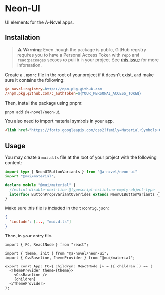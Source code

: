 # Neon-UI

UI elements for the A-Novel apps.

## Installation

> ⚠️ **Warning**: Even though the package is public, GitHub registry requires you to have a Personal Access Token
> with `repo` and `read:packages` scopes to pull it in your project. See
> [this issue](https://github.com/orgs/community/discussions/23386#discussioncomment-3240193) for more information.

Create a `.npmrc` file in the root of your project if it doesn't exist, and make sure it contains the following:

```ini
@a-novel:registry=https://npm.pkg.github.com
//npm.pkg.github.com/:_authToken=${YOUR_PERSONAL_ACCESS_TOKEN}
```

Then, install the package using pnpm:

```bash
pnpm add @a-novel/neon-ui
```

You also need to import material symbols in your app.

```html
<link href="https://fonts.googleapis.com/css2?family=Material+Symbols+Outlined" rel="stylesheet" />
```

## Usage

You may create a `mui.d.ts` file at the root of your project with the following content:

```ts
import type { NeonUIButtonVariants } from "@a-novel/neon-ui";
import "@mui/material";

declare module "@mui/material" {
  //eslint-disable-next-line @typescript-eslint/no-empty-object-type
  interface ButtonPropsVariantOverrides extends NeonUIButtonVariants {}
}
```

Make sure this file is included in the `tsconfig.json`:

```json
{
  "include": [..., "mui.d.ts"]
}
```

Then, in your entry file.

```tsx
import { FC, ReactNode } from "react";

import { theme, init } from "@a-novel/neon-ui";
import { CssBaseline, ThemeProvider } from "@mui/material";

export const App: FC<{ children: ReactNode }> = ({ children }) => (
  <ThemeProvider theme={theme}>
    <CssBaseline />
    {children}
  </ThemeProvider>
);
```
